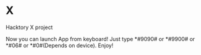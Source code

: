 # X
Hacktory X project

Now you can launch App from keyboard! Just type *#9090# or *#9900# or *#06# or *#0#(Depends on device). Enjoy!

